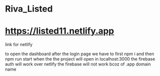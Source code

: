 # Riva_Listed
# https://listed11.netlify.app
link for netlify

to open the dashboard after the login page we have to first npm i and then
npm run start when the the project will open in localhost:3000 the firebase auth will work 
over netlify the firebase will not work bcoz of .app domain name
